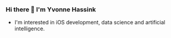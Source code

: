 ### Hi there 👋 I'm Yvonne Hassink

- I'm interested in iOS development, data science and artificial intelligence.
  
